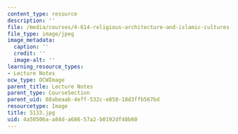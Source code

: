 ```yaml
---
content_type: resource
description: ''
file: /media/courses/4-614-religious-architecture-and-islamic-cultures-fall-2002/4a50506aa84da68657a2b0192df48b60_5133.jpg
file_type: image/jpeg
image_metadata:
  caption: ''
  credit: ''
  image-alt: ''
learning_resource_types:
- Lecture Notes
ocw_type: OCWImage
parent_title: Lecture Notes
parent_type: CourseSection
parent_uid: 68abeaab-4eff-532c-e858-18d3ffb567bd
resourcetype: Image
title: 5133.jpg
uid: 4a50506a-a84d-a686-57a2-b0192df48b60
---
```

